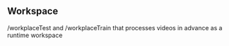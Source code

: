 ## Workspace

/workplaceTest and /workplaceTrain that processes videos in advance as a runtime workspace
